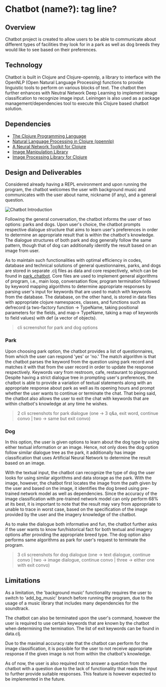 # Chatbot (name?): tag line?

## Overview

Chatbot project is created to allow users to be able to communicate about different types of facilities they look for in a park as well as dog breeds they would like to see based on their preferences. 

## Technology

Chatbot is built in Clojure and Clojure-opennlp, a library to interface with the OpenNLP (Open Natural Language Processing) functions to provide linguistic tools to perform on various blocks of text. The chatbot then further enhances with Neutral Network Deep Learning to implement image classification to recognize image input. Leiningen is also used as a package management/dependencies tool to execute this Clojure based chatbot solution.

## Dependencies

- [The Clojure Programming Language](https://github.com/clojure/clojure/) 
- [Natural Language Processing in Clojure (opennlp)](https://github.com/dakrone/clojure-opennlp)
- [A Neural Network Toolkit for Clojure](https://clojars.org/thinktopic/cortex)
- [Image Manipulation Library](https://clojars.org/thinktopic/think.image)
- [Image Processing Library for Clojure](https://clojars.org/net.mikera/imagez)

## Design and Deliverables

Considered already having a REPL environment and upon running the program, the chatbot welcomes the user with background music and communicates with the user about name, nickname (if any), and a general question.

<img src="/docs/chatbot_intro.png" alt="Chatbot Introduction"/>

Following the general conversation, the chatbot informs the user of two options: parks and dogs. Upon user's choice, the chatbot prompts respective dialogue structure that aims to learn user's preferences in order to determine an appropriate result that is within the chatbot's knowledge. The dialogue structures of both park and dog generally follow the same pattern, though that of dog can additionally identify the result based on an image from user. 

As to maintain such functionalities with optimal efficiency in codes, database and technical solutions of general questionnaires, parks, and dogs are stored in separate .clj files as data and core respectively, which can be found in [park_chatbot](link). Core files are used to implement general algorithms of program, i.e., main loop, conversation flow, program termination followed by keyword mapping algorithms to determine appropriate responses by parsing user's input for keywords that are used to match with keywords from the database. The database, on the other hand, is stored in data files with appropriate clojure namespaces, classes, and functions such as defrecord (a two-factory function -> TypeName, taking positional parameters for the fields, and map-> TypeName, taking a map of keywords to field values) with def (a vector of objects).

> cli screenshot for park and dog options

### Park 

Upon choosing park option, the chatbot provides a list of questionnaires, from which the user can respond 'yes' or 'no.' The match algorithm is that the chatbot parses the keyword from the question using park record and matches it with that from the user record in order to update the response respectively. Keywords vary from restroom, cafe, restaurant to playground. Despite having a strict dialogue tree in prompting user's preferences, the chatbot is able to provide a variation of textual statements along with an appropriate response about park as well as its opening hours and prompt whether the user wants to continue or terminate the chat. That being said, the chatbot also allows the user to exit the chat with keywords that are within chatbot's knowledge at any time he wishes. 

> 2 cli screenshots for park dialogue (one -> 3 q&a, exit word, continue convo | two -> same but exit convo)

### Dog 

In this option, the user is given options to learn about the dog type by using either textual information or an image. Hence, not only does the dog option follow similar dialogue tree as the park, it additionally has image classification that uses Artificial Neural Network to determine the result based on an image. 

With the textual input, the chatbot can recognize the type of dog the user looks for using similar algorithms and data storage as the park. With the image, however, the chatbot first locates the image from the path given by the user and based on the image, it identifies the dog breed using pre-trained network model as well as dependencies. Since the accuracy of the image classification with pre-trained network model can only perform 68% at its best, it is important to note that the result may vary from appropriate to unable to trace in worst case, based on the specification of the image provided by the user and the imagery knowledge of the chatbot.

As to make the dialogue both informative and fun, the chatbot further asks if the user wants to know fun/historical fact for both textual and imagery options after providing the appropriate breed type. The dog option also performs same algorithms as park for user's request to terminate the program. 

> 3 cli screenshots for dog dialogue (one -> text dialogue, continue convo | two -> image dialogue, continue convo | three -> either one with exit convo)

## Limitations

As a limitation, the 'background music' functionality requires the user to switch to 'add_bg_music' branch before running the program, due to the usage of a music library that includes many dependencies for the soundtrack.

The chatbot can also be terminated upon the user's command, however the user is required to use certain keywords that are known by the chatbot when determining the termination. The list of exit keywords can be found in data.clj.

Due to the maximal accuracy rate that the chatbot can perform for the image classification, it is possible for the user to not receive appropriate response if the given image is not from within the chatbot's knowledge.

As of now, the user is also required not to answer a question from the chatbot with a question due to the lack of functionality that reads the input to further provide suitable responses. This feature is however expected to be implemented in the future.
